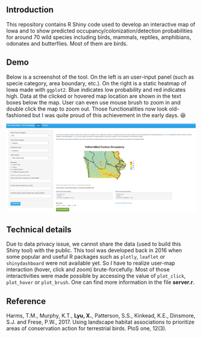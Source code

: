 ## Introduction

This repository contains R Shiny code used to develop an interactive map of Iowa and to show predicted occupancy/colonization/detection probabilities for around 70 wild species including birds, mammals, reptiles, amphibians, odonates and butterflies. Most of them are birds.

## Demo

Below is a screenshot of the tool. On the left is an user-input panel (such as specie category, area boundary, etc.). On the right is a static heatmap of Iowa made with `ggplot2`. Blue indicates low probability and red indicates high. Data at the clicked or hovered map location are shown in the text boxes below the map. User can even use mouse brush to zoom in and double click the map to zoom out. Those functionalities now look old-fashioned but I was quite proud of this achievement in the early days. :laughing:

![](images/shiny_idnr.PNG)

## Technical details

Due to data privacy issue, we cannot share the data (used to build this Shiny tool) with the public. This tool was developed back in 2016 when some popular and useful R packages such as `plotly`, `leaflet` or `shinydashboard` were not available yet. So I have to realize user-map interaction (hover, click and zoom) brute-forcefully. Most of those interactivities were made possible by accessing the value of `plot_click`, `plot_hover` or `plot_brush`. One can find more information in the file **server.r**.

## Reference

Harms, T.M., Murphy, K.T., **Lyu, X.**, Patterson, S.S., Kinkead, K.E., Dinsmore, S.J. and Frese, P.W., 2017. Using landscape habitat associations to prioritize areas of conservation action for terrestrial birds. PloS one, 12(3).

